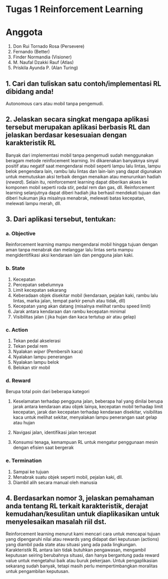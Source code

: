 ﻿# Tugas 1 Reinforcement Learning

# Anggota
1. Don Rui Tornado Rosa (Persevere)
2. Fernando (Better)
3. Finder Normandia (Visioner)
4. M. Naufal Dzakki Rauf (Atlas)
5. Priskila Ayunda P. (Alan Turing)

## 1. Cari dan tuliskan satu contoh/implementasi RL dibidang anda!

Autonomous cars atau mobil tanpa pengemudi.

## 2. Jelaskan secara singkat mengapa aplikasi tersebut merupakan aplikasi berbasis RL dan jelaskan berdasar kesesuaian dengan karakteristik RL
Banyak dari implementasi mobil tanpa pengemudi sudah menggunakan beragam metode reinfocement learning. Ini dikarenakan banyaknya sinyal positif atau negatif saat mengendarai mobil seperti lampu lalu lintas, lampu belok pengendara lain, rambu lalu lintas dan lain-lain yang dapat digunakan untuk memutuskan aksi terbaik dengan menaikan atau menurunkan hadiah (*reward*). Selain itu, reinforcement learning dapat diberikan akses ke komponen mobil seperti roda stir, pedal rem dan gas, dll. Reinforcement learning selanjutnya dapat diberi hadiah jika berhasil mendekati tujuan dan diberi hukuman jika misalnya menabrak, melewati batas kecepatan, melewati lampu merah, dll.




## 3. Dari aplikasi tersebut, tentukan: 
### a. Objective
Reinforcement learning mampu mengendarai mobil hingga tujuan dengan aman tanpa menabrak dan melanggar lalu lintas serta mampu mengidentifikasi aksi kendaraan lain dan pengguna jalan kaki.

### b. State
1. Kecepatan
2. Percepatan sebelumnya
3. Limit kecepatan sekarang
4. Keberadaan objek disekitar mobil (kendaraan, pejalan kaki, rambu lalu lintas, marka jalan, tempat parkir penuh atau tidak, dll)
5. Kecepatan yang akan datang (misalnya melihat rambu speed limit)
6. Jarak antara kendaraan dan rambu kecepatan minimal
7. Visibilitas jalan ( jika hujan dan kaca tertutup air atau gelap)

### c. Action
1. Tekan pedal akselerasi
2. Tekan pedal rem
3. Nyalakan *wiper* (Pembersih kaca)
4. Nyalakan lampu penerangan
5. Nyalakan lampu belok
6. Belokan stir mobil

### d. Reward
Berupa total poin dari beberapa kategori
1. Keselamatan terhadap pengguna jalan, beberapa hal yang dinilai berupa jarak antara kendaraan atau objek lainya, kecepatan mobil terhadap limit kecepatan, jarak dan kecepatan terhadap kendaraan disekitar, visibilitas kaca untuk melihat sekitar, menyalakan lampu penerangan saat gelap atau hujan

2.  Navigasi jalan, identifikasi jalan tercepat 

3. Konsumsi tenaga, kemampuan RL untuk mengatur penggunaan mesin dengan efisien saat bergerak

### e. Termination
1. Sampai ke tujuan
2. Menabrak suatu objek seperti mobil, pejalan kaki, dll.
3. Diambil alih secara manual oleh manusia

## 4. Berdasarkan nomor 3, jelaskan pemahaman anda tentang RL terkait karakteristik, derajat kemudahan/kesulitan untuk diaplikasikan untuk menyelesaikan masalah riil dst.

Reinforcement learning menurut kami mencari cara untuk mencapai tujuan yang dipengaruhi nilai atau rewards yang didapat dari keputusan (actions) yang diambil pada state atau situasi yang ada pada lingkungan. Karakteristik RL antara lain tidak butuhkan pengawasan, mengambil keputusan seiring berubahnya situasi, dan hanya bergantung pada reward value untuk mengetahui baik atau buruk pekerjaan. Untuk pengaplikasian sekarang sudah banyak, tetapi masih perlu mempertimbangkan moralitas untuk pengambilan keputusan. 




